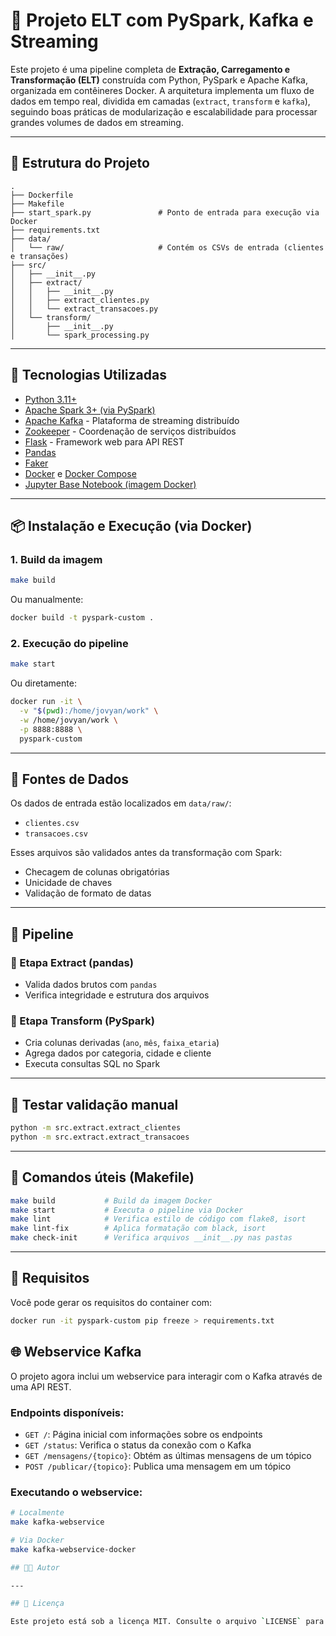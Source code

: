 
# 🚀 Projeto ELT com PySpark, Kafka e Streaming

Este projeto é uma pipeline completa de **Extração, Carregamento e Transformação (ELT)** construída com Python, PySpark e Apache Kafka, organizada em contêineres Docker. A arquitetura implementa um fluxo de dados em tempo real, dividida em camadas (`extract`, `transform` e `kafka`), seguindo boas práticas de modularização e escalabilidade para processar grandes volumes de dados em streaming.

---

## 📁 Estrutura do Projeto

```
.
├── Dockerfile
├── Makefile
├── start_spark.py               # Ponto de entrada para execução via Docker
├── requirements.txt
├── data/
│   └── raw/                     # Contém os CSVs de entrada (clientes e transações)
├── src/
│   ├── __init__.py
│   ├── extract/
│   │   ├── __init__.py
│   │   ├── extract_clientes.py
│   │   └── extract_transacoes.py
│   └── transform/
│       ├── __init__.py
│       └── spark_processing.py
```

---

## 🧱 Tecnologias Utilizadas

- [Python 3.11+](https://www.python.org/)
- [Apache Spark 3+ (via PySpark)](https://spark.apache.org/)
- [Apache Kafka](https://kafka.apache.org/) - Plataforma de streaming distribuído
- [Zookeeper](https://zookeeper.apache.org/) - Coordenação de serviços distribuídos
- [Flask](https://flask.palletsprojects.com/) - Framework web para API REST
- [Pandas](https://pandas.pydata.org/)
- [Faker](https://faker.readthedocs.io/)
- [Docker](https://www.docker.com/) e [Docker Compose](https://docs.docker.com/compose/)
- [Jupyter Base Notebook (imagem Docker)](https://hub.docker.com/r/jupyter/pyspark-notebook)


---

## 📦 Instalação e Execução (via Docker)

### 1. Build da imagem

```bash
make build
```

Ou manualmente:

```bash
docker build -t pyspark-custom .
```

### 2. Execução do pipeline

```bash
make start
```

Ou diretamente:

```bash
docker run -it \
  -v "$(pwd):/home/jovyan/work" \
  -w /home/jovyan/work \
  -p 8888:8888 \
  pyspark-custom
```

---

## 📂 Fontes de Dados

Os dados de entrada estão localizados em `data/raw/`:

- `clientes.csv`
- `transacoes.csv`

Esses arquivos são validados antes da transformação com Spark:

- Checagem de colunas obrigatórias  
- Unicidade de chaves  
- Validação de formato de datas  

---

## 🔄 Pipeline

### 🔹 Etapa Extract (pandas)
- Valida dados brutos com `pandas`
- Verifica integridade e estrutura dos arquivos

### 🔸 Etapa Transform (PySpark)
- Cria colunas derivadas (`ano`, `mês`, `faixa_etaria`)
- Agrega dados por categoria, cidade e cliente
- Executa consultas SQL no Spark

---

## 🧪 Testar validação manual

```bash
python -m src.extract.extract_clientes
python -m src.extract.extract_transacoes
```

---

## 🧰 Comandos úteis (Makefile)

```bash
make build           # Build da imagem Docker
make start           # Executa o pipeline via Docker
make lint            # Verifica estilo de código com flake8, isort
make lint-fix        # Aplica formatação com black, isort
make check-init      # Verifica arquivos __init__.py nas pastas
```

---

## 📄 Requisitos

Você pode gerar os requisitos do container com:

```bash
docker run -it pyspark-custom pip freeze > requirements.txt
```

## 🌐 Webservice Kafka

O projeto agora inclui um webservice para interagir com o Kafka através de uma API REST.

### Endpoints disponíveis:

- `GET /`: Página inicial com informações sobre os endpoints
- `GET /status`: Verifica o status da conexão com o Kafka
- `GET /mensagens/{topico}`: Obtém as últimas mensagens de um tópico
- `POST /publicar/{topico}`: Publica uma mensagem em um tópico

### Executando o webservice:

```bash
# Localmente
make kafka-webservice

# Via Docker
make kafka-webservice-docker

## 🧑‍💻 Autor

---

## 📜 Licença

Este projeto está sob a licença MIT. Consulte o arquivo `LICENSE` para mais informações.
